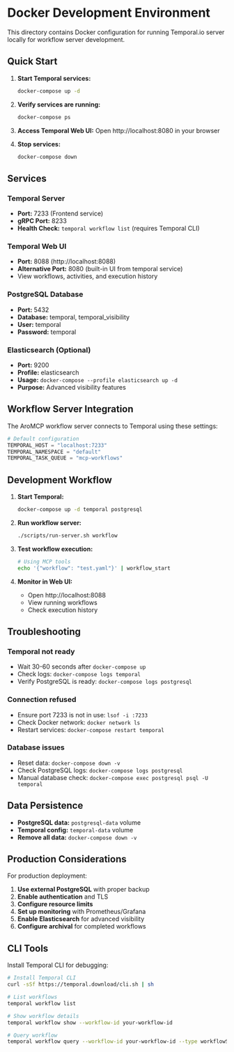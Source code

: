 # Docker Development Environment

This directory contains Docker configuration for running Temporal.io server locally for workflow server development.

## Quick Start

1. **Start Temporal services:**
   ```bash
   docker-compose up -d
   ```

2. **Verify services are running:**
   ```bash
   docker-compose ps
   ```

3. **Access Temporal Web UI:**
   Open http://localhost:8080 in your browser

4. **Stop services:**
   ```bash
   docker-compose down
   ```

## Services

### Temporal Server
- **Port:** 7233 (Frontend service)
- **gRPC Port:** 8233
- **Health Check:** `temporal workflow list` (requires Temporal CLI)

### Temporal Web UI
- **Port:** 8088 (http://localhost:8088)
- **Alternative Port:** 8080 (built-in UI from temporal service)
- View workflows, activities, and execution history

### PostgreSQL Database
- **Port:** 5432
- **Database:** temporal, temporal_visibility
- **User:** temporal
- **Password:** temporal

### Elasticsearch (Optional)
- **Port:** 9200
- **Profile:** elasticsearch
- **Usage:** `docker-compose --profile elasticsearch up -d`
- **Purpose:** Advanced visibility features

## Workflow Server Integration

The AroMCP workflow server connects to Temporal using these settings:

```python
# Default configuration
TEMPORAL_HOST = "localhost:7233"
TEMPORAL_NAMESPACE = "default"
TEMPORAL_TASK_QUEUE = "mcp-workflows"
```

## Development Workflow

1. **Start Temporal:**
   ```bash
   docker-compose up -d temporal postgresql
   ```

2. **Run workflow server:**
   ```bash
   ./scripts/run-server.sh workflow
   ```

3. **Test workflow execution:**
   ```bash
   # Using MCP tools
   echo '{"workflow": "test.yaml"}' | workflow_start
   ```

4. **Monitor in Web UI:**
   - Open http://localhost:8088
   - View running workflows
   - Check execution history

## Troubleshooting

### Temporal not ready
- Wait 30-60 seconds after `docker-compose up`
- Check logs: `docker-compose logs temporal`
- Verify PostgreSQL is ready: `docker-compose logs postgresql`

### Connection refused
- Ensure port 7233 is not in use: `lsof -i :7233`
- Check Docker network: `docker network ls`
- Restart services: `docker-compose restart temporal`

### Database issues
- Reset data: `docker-compose down -v`
- Check PostgreSQL logs: `docker-compose logs postgresql`
- Manual database check: `docker-compose exec postgresql psql -U temporal`

## Data Persistence

- **PostgreSQL data:** `postgresql-data` volume
- **Temporal config:** `temporal-data` volume
- **Remove all data:** `docker-compose down -v`

## Production Considerations

For production deployment:

1. **Use external PostgreSQL** with proper backup
2. **Enable authentication** and TLS
3. **Configure resource limits**
4. **Set up monitoring** with Prometheus/Grafana
5. **Enable Elasticsearch** for advanced visibility
6. **Configure archival** for completed workflows

## CLI Tools

Install Temporal CLI for debugging:

```bash
# Install Temporal CLI
curl -sSf https://temporal.download/cli.sh | sh

# List workflows
temporal workflow list

# Show workflow details
temporal workflow show --workflow-id your-workflow-id

# Query workflow
temporal workflow query --workflow-id your-workflow-id --type workflowState
```